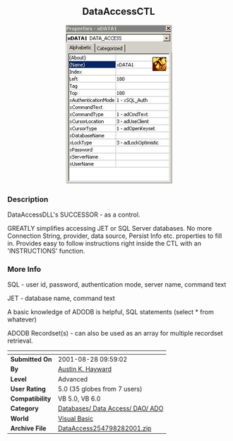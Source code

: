 ﻿<div align="center">

## DataAccessCTL

<img src="PIC20018281036233827.jpg">
</div>

### Description

DataAccessDLL's SUCCESSOR - as a control.

GREATLY simplifies accessing JET or SQL Server databases. No more Connection String, provider, data source, Persist Info etc. properties to fill in. Provides easy to follow instructions right inside the CTL with an 'INSTRUCTIONS' function.
 
### More Info
 
SQL - user id, password, authentication mode, server name, command text

JET - database name, command text

A basic knowledge of ADODB is helpful, SQL statements (select * from whatever)

ADODB Recordset(s) - can also be used as an array for multiple recordset retrieval.


<span>             |<span>
---                |---
**Submitted On**   |2001-08-28 09:59:02
**By**             |[Austin K\. Hayward](https://github.com/Planet-Source-Code/PSCIndex/blob/master/ByAuthor/austin-k-hayward.md)
**Level**          |Advanced
**User Rating**    |5.0 (35 globes from 7 users)
**Compatibility**  |VB 5\.0, VB 6\.0
**Category**       |[Databases/ Data Access/ DAO/ ADO](https://github.com/Planet-Source-Code/PSCIndex/blob/master/ByCategory/databases-data-access-dao-ado__1-6.md)
**World**          |[Visual Basic](https://github.com/Planet-Source-Code/PSCIndex/blob/master/ByWorld/visual-basic.md)
**Archive File**   |[DataAccess254798282001\.zip](https://github.com/Planet-Source-Code/austin-k-hayward-dataaccessctl__1-26731/archive/master.zip)









